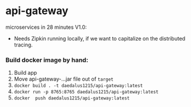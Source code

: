 # api-gateway
microservices in 28 minutes
V1.0:
* Needs Zipkin running locally, if we want to capitalize on the distributed tracing.

### Build docker image by hand:
1. Build app
2. Move api-gateway-...jar file out of `target`
3. `docker build . -t daedalus1215/api-gateway:latest`
4. `docker run -p 8765:8765 daedalus1215/api-gateway:latest`
5. `docker  push daedalus1215/api-gateway:latest`
   